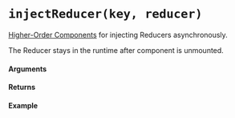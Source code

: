 # `injectReducer(key, reducer)`

[Higher-Order Components](https://reactjs.org/docs/higher-order-components.html) for injecting Reducers asynchronously.

The Reducer stays in the runtime after component is unmounted.

#### Arguments

#### Returns

#### Example
